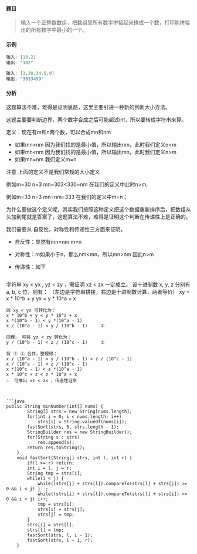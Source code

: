 #### 题目

> 输入一个正整数数组，把数组里所有数字拼接起来排成一个数，打印能拼接出的所有数字中最小的一个。

#### 示例

```java
输入: [10,2]
输出: "102"
```

```java
输入: [3,30,34,5,9]
输出: "3033459"
```

#### 分析

这题算法不难，难得是证明思路，这里主要引进一种新的判断大小方法。

这题主要要判断边界，两个数字合成之后可能超过int，所以要转成字符串来算。

定义：现在有m和n两个数，可以合成mn和nm

- 如果mn>nm 因为我们找的是最小值，所以输出nm，此时我们定义n<m
- 如果mn<nm 因为我们找的是最小值，所以输出mn，此时我们定义n>m
- 如果mn=nm 我们定义m=n

注意 上面的定义不是我们常规的大小定义

例如m=30 n=3  mn=303<330=nm  在我们的定义中此时n>m;

例如m=33 n=3 mn=nm=333 在我们的定义中m=n；

为什么要做这个定义呢，其实我们按照这种定义把这个数据重新排序后，把数组从头加到尾就是答案了，这题算法不难，难得是证明这个判断在传递性上是正确的。

我们需要从 自反性，对称性和传递性三方面来证明。

- 自反性：显然有mn=nm  m=n

- 对称性：m如果小于n，那么nm<mn，所以mn>nm 因此n>m

- 传递性：如下

  ```java
字符串 xy < yx , yz < zy ，需证明 xz < zx 一定成立。
  设十进制数 x, y, z 分别有 a, b, c 位，则有：
    （左边是字符串拼接，右边是十进制数计算，两者等价）
    xy = x * 10^b + y 
    yx = y * 10^a + x
  
    则 xy < yx 可转化为：
    x * 10^b + y < y * 10^a + x
    x *(10^b - 1) < y *(10^a - 1)
    x / (10^a - 1) < y / (10^b - 1)     ①
  
    同理， 可将 yz < zy 转化为：
    y / (10^b - 1) < z / (10^c - 1)     ②
  
    将 ① ② 合并，整理得：
    x / (10^a - 1) < y / (10^b - 1) < z / (10^c - 1)
    x / (10^a - 1) < z / (10^c - 1)
    x *(10^c - 1) < z *(10^a - 1)
    x * 10^c + z < z * 10^a + x
    ∴  可推出 xz < zx ，传递性证毕
  ```


  ```java
 public String minNumber(int[] nums) {
          String[] strs = new String[nums.length];
          for(int i = 0; i < nums.length; i++)
              strs[i] = String.valueOf(nums[i]);
          fastSort(strs, 0, strs.length - 1);
          StringBuilder res = new StringBuilder();
          for(String s : strs)
              res.append(s);
          return res.toString();
      }
      void fastSort(String[] strs, int l, int r) {
          if(l >= r) return;
          int i = l, j = r;
          String tmp = strs[i];
          while(i < j) {
              while((strs[j] + strs[l]).compareTo(strs[l] + strs[j]) >= 0 && i < j) j--;
              while((strs[i] + strs[l]).compareTo(strs[l] + strs[i]) <= 0 && i < j) i++;
              tmp = strs[i];
              strs[i] = strs[j];
              strs[j] = tmp;
          }
          strs[i] = strs[l];
          strs[l] = tmp;
          fastSort(strs, l, i - 1);
          fastSort(strs, i + 1, r);
      }
  
  ```

  



